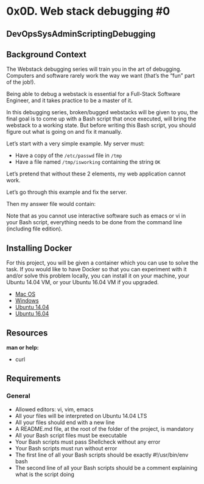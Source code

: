 # 0x0D. Web stack debugging #0

## DevOpsSysAdminScriptingDebugging

## Background Context

The Webstack debugging series will train you in the art of debugging. Computers and software rarely work the way we want (that’s the “fun” part of the job!).

Being able to debug a webstack is essential for a Full-Stack Software Engineer, and it takes practice to be a master of it.

In this debugging series, broken/bugged webstacks will be given to you, the final goal is to come up with a Bash script that once executed, will bring the webstack to a working state. But before writing this Bash script, you should figure out what is going on and fix it manually.

Let’s start with a very simple example. My server must:

- Have a copy of the `/etc/passwd` file in `/tmp`
- Have a file named `/tmp/isworking` containing the string `OK`

Let’s pretend that without these 2 elements, my web application cannot work.

Let’s go through this example and fix the server.

Then my answer file would contain:

Note that as you cannot use interactive software such as emacs or vi in your Bash script, everything needs to be done from the command line (including file edition).

## Installing Docker

For this project, you will be given a container which you can use to solve the task. If you would like to have Docker so that you can experiment with it and/or solve this problem locally, you can install it on your machine, your Ubuntu 14.04 VM, or your Ubuntu 16.04 VM if you upgraded.

- [Mac OS](https://docs.docker.com/docker-for-mac/install/)
- [Windows](https://docs.docker.com/docker-for-windows/install/)
- [Ubuntu 14.04](https://docs.docker.com/install/linux/docker-ce/ubuntu/)
- [Ubuntu 16.04](https://docs.docker.com/install/linux/docker-ce/ubuntu/)

## Resources

**man or help:**

- curl

## Requirements

### General

- Allowed editors: vi, vim, emacs
- All your files will be interpreted on Ubuntu 14.04 LTS
- All your files should end with a new line
- A README.md file, at the root of the folder of the project, is mandatory
- All your Bash script files must be executable
- Your Bash scripts must pass Shellcheck without any error
- Your Bash scripts must run without error
- The first line of all your Bash scripts should be exactly #!/usr/bin/env bash
- The second line of all your Bash scripts should be a comment explaining what is the script doing
